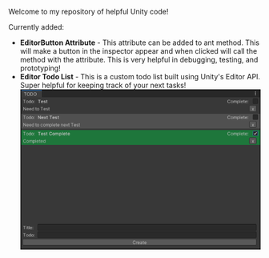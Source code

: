 Welcome to my repository of helpful Unity code!

Currently added:
  - **EditorButton Attribute** - This attribute can be added to ant method. This will make a button in the inspector appear and when clicked will call the method with the attribute. This is very helpful in debugging, testing, and prototyping! 
  - **Editor Todo List** - This is a custom todo list built using Unity's Editor API. Super helpful for keeping track of your next tasks! ![TODO LIST](https://github.com/WyattThornbury/UnityCodeSamples/blob/master/image.png)

